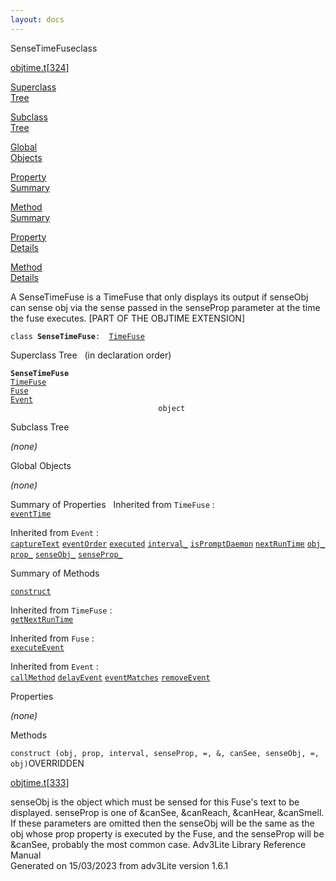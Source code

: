 ```yaml
---
layout: docs
---
```

<span class="title">SenseTimeFuse</span><span class="type">class</span>

[objtime.t](../file/objtime.t.html)\[[324](../source/objtime.t.html#324)\]

[Superclass  
Tree](#_SuperClassTree_)

[Subclass  
Tree](#_SubClassTree_)

[Global  
Objects](#_ObjectSummary_)

[Property  
Summary](#_PropSummary_)

[Method  
Summary](#_MethodSummary_)

[Property  
Details](#_Properties_)

[Method  
Details](#_Methods_)



A SenseTimeFuse is a TimeFuse that only displays its output if senseObj
can sense obj via the sense passed in the senseProp parameter at the
time the fuse executes. \[PART OF THE OBJTIME EXTENSION\]

`class `**`SenseTimeFuse`**` :   `[`TimeFuse`](../object/TimeFuse.html)



<span id="_SuperClassTree_"></span>



<span class="hdln">Superclass Tree</span>   (in declaration order)



**`SenseTimeFuse`**  
[`TimeFuse`](../object/TimeFuse.html)  
[`Fuse`](../object/Fuse.html)  
[`Event`](../object/Event.html)  
`                                 object`  
<span id="_SubClassTree_"></span>



<span class="hdln">Subclass Tree</span>  



*(none)* <span id="_ObjectSummary_"></span>



<span class="hdln">Global Objects</span>  



*(none)* <span id="_PropSummary_"></span>



<span class="hdln">Summary of Properties</span>  
Inherited from `TimeFuse` :  
[`eventTime`](../object/TimeFuse.html#eventTime)



Inherited from `Event` :  
[`captureText`](../object/Event.html#captureText) [`eventOrder`](../object/Event.html#eventOrder) [`executed`](../object/Event.html#executed) [`interval_`](../object/Event.html#interval_) [`isPromptDaemon`](../object/Event.html#isPromptDaemon) [`nextRunTime`](../object/Event.html#nextRunTime) [`obj_`](../object/Event.html#obj_) [`prop_`](../object/Event.html#prop_) [`senseObj_`](../object/Event.html#senseObj_) [`senseProp_`](../object/Event.html#senseProp_)

<span id="_MethodSummary_"></span>



<span class="hdln">Summary of Methods</span>  



[`construct`](#construct)

Inherited from `TimeFuse` :  
[`getNextRunTime`](../object/TimeFuse.html#getNextRunTime)

Inherited from `Fuse` :  
[`executeEvent`](../object/Fuse.html#executeEvent)

Inherited from `Event` :  
[`callMethod`](../object/Event.html#callMethod) [`delayEvent`](../object/Event.html#delayEvent) [`eventMatches`](../object/Event.html#eventMatches) [`removeEvent`](../object/Event.html#removeEvent)

<span id="_Properties_"></span>



<span class="hdln">Properties</span>  



*(none)* <span id="_Methods_"></span>



<span class="hdln">Methods</span>  



<span id="construct"></span>

`construct (obj, prop, interval, senseProp, =, &, canSee, senseObj, =, obj)`<span class="rem">OVERRIDDEN</span>

[objtime.t](../file/objtime.t.html)\[[333](../source/objtime.t.html#333)\]



senseObj is the object which must be sensed for this Fuse's text to be
displayed. senseProp is one of &canSee, &canReach, &canHear, &canSmell.
If these parameters are omitted then the senseObj will be the same as
the obj whose prop property is executed by the Fuse, and the senseProp
will be &canSee, probably the most common case.
Adv3Lite Library Reference Manual  
Generated on 15/03/2023 from adv3Lite version 1.6.1


